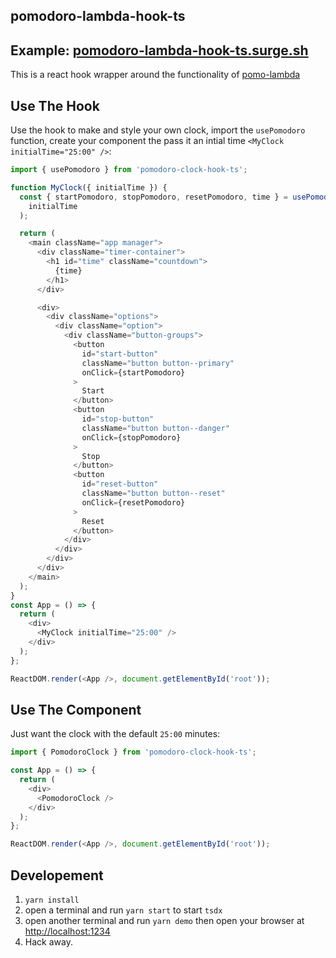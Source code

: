 ## pomodoro-lambda-hook-ts

## Example: [pomodoro-lambda-hook-ts.surge.sh](https://pomodoro-lambda-hook-ts.surge.sh)

This is a react hook wrapper around the functionality of [pomo-lambda](https://github.com/leandrotk/pomo-lambda)

## Use The Hook

Use the hook to make and style your own clock, import the `usePomodoro` function, create your component the pass it an intial time `<MyClock initialTime="25:00" />`:

```js
import { usePomodoro } from 'pomodoro-clock-hook-ts';

function MyClock({ initialTime }) {
  const { startPomodoro, stopPomodoro, resetPomodoro, time } = usePomodoro(
    initialTime
  );

  return (
    <main className="app manager">
      <div className="timer-container">
        <h1 id="time" className="countdown">
          {time}
        </h1>
      </div>

      <div>
        <div className="options">
          <div className="option">
            <div className="button-groups">
              <button
                id="start-button"
                className="button button--primary"
                onClick={startPomodoro}
              >
                Start
              </button>
              <button
                id="stop-button"
                className="button button--danger"
                onClick={stopPomodoro}
              >
                Stop
              </button>
              <button
                id="reset-button"
                className="button button--reset"
                onClick={resetPomodoro}
              >
                Reset
              </button>
            </div>
          </div>
        </div>
      </div>
    </main>
  );
}
const App = () => {
  return (
    <div>
      <MyClock initialTime="25:00" />
    </div>
  );
};

ReactDOM.render(<App />, document.getElementById('root'));
```

## Use The Component

Just want the clock with the default `25:00` minutes:

```js
import { PomodoroClock } from 'pomodoro-clock-hook-ts';

const App = () => {
  return (
    <div>
      <PomodoroClock />
    </div>
  );
};

ReactDOM.render(<App />, document.getElementById('root'));
```

## Developement

1. `yarn install`
2. open a terminal and run `yarn start` to start `tsdx`
3. open another terminal and run `yarn demo` then open your browser at <http://localhost:1234>
4. Hack away.
